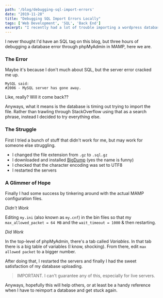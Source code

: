 ```yaml
---
path: '/blog/debugging-sql-import-errors'
date: "2019-11-28"
title: "Debugging SQL Import Errors Locally"
tags: ['Web Development', 'SQL', 'Back End']
excerpt: "I recently had a lot of trouble importing a wordpress database. Here's what I tried so you don't have to."
---
```


I never thought I'd have an SQL tag on this blog, but three hours of debugging a database error through phpMyAdmin in MAMP, here we are. 

### The Error

Maybe it's because I don't much about SQL, but the server error cracked me up. 

```
MySQL said:
#2006 - MySQL server has gone away.

```
Like, really? Will it come back??

Anyways, what it means is the database is timing out trying to import the file. Rather than trawling through StackOverflow using that as a search phrase, instead I decided to try everything else. 

### The Struggle

First I tried a bunch of stuff that didn't work for me, but may work for someone else struggling. 

* I changed the file extension from `.gz` to `.sql.gz`
* I downloaded and installed [BigDump](https://www.ozerov.de/bigdump/) (yes the name is funny)
* I checked that the character encoding was set to UTF8
* I restarted the servers

### A Glimmer of Hope

Finally I had some success by tinkering around with the actual MAMP configuration files. 

*Didn't Work*

Editing `my.ini` (also known as `my.cnf`) in the bin files so that my `max_allowed_packet = 64 MB` and the `wait_timeout = 1000` & then restarting. 

*Did Work*

In the top-level of phpMyAdmin, there's a tab called *Variables*. In that tab there is a big table of variables (I know, shocking). From there, edit `max allowed packet` to a bigger number. 

After doing that, I restarted the servers and finally I had the sweet satisfaction of my database uploading. 

> IMPORTANT. I can't guarantee any of this, especially for live servers. 

Anyways, hopefully this will help others, or at least be a handy reference when I have to reimport a database and get stuck again. 